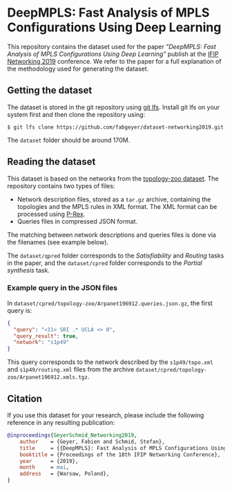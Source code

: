 # DeepMPLS: Fast Analysis of MPLS Configurations Using Deep Learning

This repository contains the dataset used for the paper _"DeepMPLS: Fast Analysis of MPLS Configurations Using Deep Learning"_ publish at the [IFIP Networking 2019](https://networking.ifip.org/2019/) conference. We refer to the paper for a full explanation of the methodology used for generating the dataset.


## Getting the dataset

The dataset is stored in the git repository using [git lfs](https://git-lfs.github.com/). Install git lfs on your system first and then clone the repository using:

```
$ git lfs clone https://github.com/fabgeyer/dataset-networking2019.git
```

The `dataset` folder should be around 170M.


## Reading the dataset

This dataset is based on the networks from the [topology-zoo dataset](http://www.topology-zoo.org/).
The repository contains two types of files:

- Network description files, stored as a `tar.gz` archive, containing the topologies and the MPLS rules in XML format. The XML format can be processed using [P-Rex](https://github.com/P-RexMPLS/P-Rex).
- Queries files in compressed JSON format.

The matching between network descriptions and queries files is done via the filenames (see example below).

The `dataset/qpred` folder corresponds to the _Satisfiability_ and _Routing_ tasks in the paper, and the `dataset/cpred` folder corresponds to the _Partial synthesis_ task.

### Example query in the JSON files

In `dataset/cpred/topology-zoo/Arpanet196912.queries.json.gz`, the first query is:

```json
{
  "query": "<11> SRI .* UCLA <> 0",
  "query_result": true,
  "network": "s1p49"
}
```

This query corresponds to the network described by the `s1p49/topo.xml` and `s1p49/routing.xml` files from the archive `dataset/cpred/topology-zoo/Arpanet196912.xmls.tgz`.

## Citation

If you use this dataset for your research, please include the following reference in any resulting publication:

```bibtex
@inproceedings{GeyerSchmid_Networking2019,
	author    = {Geyer, Fabien and Schmid, Stefan},
	title     = {{DeepMPLS}: Fast Analysis of MPLS Configurations Using Deep Learning},
	booktitle = {Proceedings of the 18th IFIP Networking Conference},
	year      = {2019},
	month     = mai,
	address   = {Warsaw, Poland},
}
```
